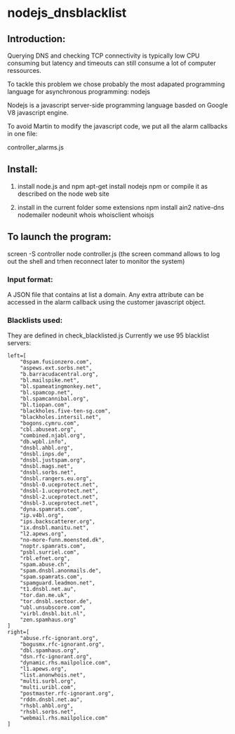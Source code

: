 # nodejs_dnsblacklist


## Introduction:


Querying DNS and checking TCP connectivity is typically low CPU consuming but latency and timeouts can still consume a lot of computer ressources.

To tackle this problem we chose probably the most adapated programming language for asynchronous programming: nodejs

Nodejs is a javascript server-side programming language basded on Google V8 javascript engine.

To avoid Martin to modify the javascript code, we put all the alarm callbacks in one file:

controller_alarms.js


## Install:

1. install node.js and npm
apt-get install nodejs npm
or compile it as described on the node web site

1. install in the current folder some extensions
npm install ain2  native-dns  nodemailer  nodeunit  whois  whoisclient  whoisjs


## To launch the program:

screen -S controller
node controller.js
(the screen command allows to log out the shell and trhen reconnect later to monitor the system)

### Input format:

A JSON file that contains at list a domain.
Any extra attribute can be accessed in the alarm callback using the customer javascript object.

### Blacklists used:

They are defined in check_blacklisted.js
Currently we use 95 blacklist servers:
```
left=[
    "0spam.fusionzero.com",
    "aspews.ext.sorbs.net",
    "b.barracudacentral.org",
    "bl.mailspike.net",
    "bl.spameatingmonkey.net",
    "bl.spamcop.net",
    "bl.spamcannibal.org",
    "bl.tiopan.com",
    "blackholes.five-ten-sg.com",
    "blackholes.intersil.net",
    "bogons.cymru.com",
    "cbl.abuseat.org",
    "combined.njabl.org",
    "db.wpbl.info",
    "dnsbl.ahbl.org",
    "dnsbl.inps.de",
    "dnsbl.justspam.org",
    "dnsbl.mags.net",
    "dnsbl.sorbs.net",
    "dnsbl.rangers.eu.org",
    "dnsbl-0.uceprotect.net",
    "dnsbl-1.uceprotect.net",
    "dnsbl-2.uceprotect.net",
    "dnsbl-3.uceprotect.net",
    "dyna.spamrats.com",
    "ip.v4bl.org",
    "ips.backscatterer.org",
    "ix.dnsbl.manitu.net",
    "l2.apews.org",
    "no-more-funn.moensted.dk",
    "noptr.spamrats.com",
    "psbl.surriel.com",
    "rbl.efnet.org",
    "spam.abuse.ch",
    "spam.dnsbl.anonmails.de",
    "spam.spamrats.com",
    "spamguard.leadmon.net",
    "t1.dnsbl.net.au",
    "tor.dan.me.uk",
    "tor.dnsbl.sectoor.de",
    "ubl.unsubscore.com",
    "virbl.dnsbl.bit.nl",
    "zen.spamhaus.org"
]
right=[
    "abuse.rfc-ignorant.org",
    "bogusmx.rfc-ignorant.org",
    "dbl.spamhaus.org",
    "dsn.rfc-ignorant.org",
    "dynamic.rhs.mailpolice.com",
    "l1.apews.org",
    "list.anonwhois.net",
    "multi.surbl.org",
    "multi.uribl.com",
    "postmaster.rfc-ignorant.org",
    "rddn.dnsbl.net.au",
    "rhsbl.ahbl.org",
    "rhsbl.sorbs.net",
    "webmail.rhs.mailpolice.com"
]
```